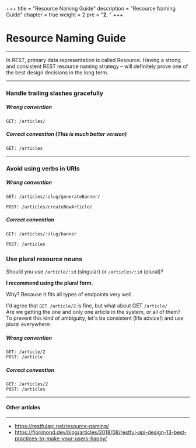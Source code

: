 +++
title = "Resource Naming Guide"
description = "Resource Naming Guide"
chapter = true
weight = 2
pre = "<b>2. </b>"
+++

# Resource Naming Guide
---

In REST, primary data representation is called Resource. Having a strong and consistent REST resource naming strategy – will definitely prove one of the best design decisions in the long term.

<hr />

### Handle trailing slashes gracefully
##### **Wrong convention**
```
GET: /articles/
```

##### **Correct convention (This is much better version)**
```
GET: /articles
```

<hr />

### Avoid using verbs in URIs
##### **Wrong convention**
```
GET: /articles/:slug/generateBanner/
```
```
POST: /articles/createNewArticle/
```

##### **Correct convention**
```
GET: /articles/:slug/banner
```
```
POST: /articles
```

### Use plural resource nouns
Should you use `/article/:id` (singular) or `/articles/:id` (plural)?

**I recommend using the plural form.**

Why? Because it fits all types of endpoints very well.

I'd agree that `GET /article/2` is fine, but what about GET `/article/`
<br />
Are we getting the one and only one article in the system, or all of them?
<br />
To prevent this kind of ambiguity, let's be consistent (life advice!) and use plural everywhere:

##### **Wrong convention**
```
GET: /article/2
POST: /article
```

##### **Correct convention**

```
GET: /articles/2
POST: /articles
```

<hr />

#### Other articles
---
- https://restfulapi.net/resource-naming/
- https://florimond.dev/blog/articles/2018/08/restful-api-design-13-best-practices-to-make-your-users-happy/
